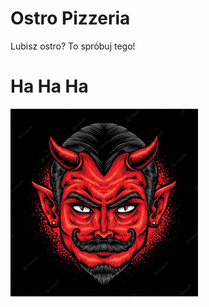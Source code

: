 # Ostro Pizzeria
Lubisz ostro? To spróbuj tego!
# Ha Ha Ha
<img src = "PizzaImg/diabeł.jpg" width = 300>
